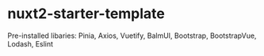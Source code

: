 # nuxt2-starter-template
Pre-installed libaries: Pinia, Axios, Vuetify, BalmUI, Bootstrap, BootstrapVue, Lodash, Eslint
